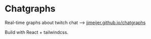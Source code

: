 # Chatgraphs

Real-time graphs about twitch chat --> [jjmeijer.github.io/chatgraphs](https://jjmeijer.github.io/chatgraphs)

Build with React + tailwindcss.
